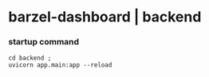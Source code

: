 # barzel-dashboard | backend

### startup command

```
cd backend ;
uvicorn app.main:app --reload
```
